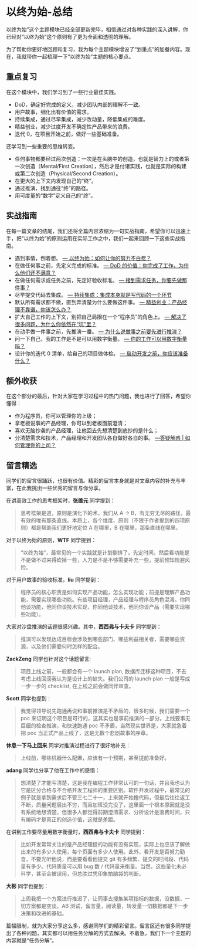 # 以终为始-总结

以终为始”这个主题模块已经全部更新完毕，相信通过对各种实践的深入讲解，你已经对“以终为始”这个原则有了更为全面和透彻的理解。

为了帮助你更好地回顾和复习，我为每个主题模块增设了“划重点”的加餐内容。现在，我就带你一起梳理一下“以终为始”主题的核心要点。



## 重点复习

在这个模块中，我们学习到了一些行业最佳实践。

- DoD，确定好完成的定义，减少团队内部的理解不一致。
- 用户故事，细化出有价值的需求。
- 持续集成，通过尽早集成，减少改动量，降低集成的难度。
- 精益创业，减少过度开发不确定性产品带来的浪费。
- 迭代 0，在项目开始之前，做好一些基础准备。

还学习到一些重要的思维转变。

- 任何事物都要经过两次创造：一次是在头脑中的创造，也就是智力上的或者第一次创造（Mental/First Creation），然后才是付诸实践，也就是实际的构建或第二次创造（Physical/Second Creation）。
- 在更大的上下文内发现自己的“终”。
- 通过推演，找到通往“终”的路径。
- 用可度量的“数字”定义自己的“终”。



## 实战指南

在每一篇文章的结尾，我们还将全篇内容浓缩为一句实战指南，希望你可以迅速上手，把“以终为始”的原则运用在实际工作之中，我们一起来回顾一下这些实战指南。

- 遇到事情，倒着想。
    [— 以终为始：如何让你的努力不白费？](http://time.geekbang.org/column/article/74834)
- 在做任何事之前，先定义完成的标准。
    [— DoD 的价值：你完成了工作，为什么他们还不满意？](http://time.geekbang.org/column/article/74828)
- 在做任何需求或任务之前，先定好验收标准。
    [— 接到需求任务，你要先做那件事？](http://time.geekbang.org/column/article/75100)
- 尽早提交代码去集成。
    [— 持续集成：集成本身就是写代码的一个环节](http://time.geekbang.org/column/article/75977l)
- 默认所有需求都不做，直到弄清楚为什么要做这件事。
    [— 精益创业：产品经理不靠谱，你该怎么办？](http://time.geekbang.org/column/article/76260)
- 扩大自己工作的上下文，别把自己局限在一个“程序员”的角色上。
    [— 解决了很多问题，为什么你依然在“坑”里？](http://time.geekbang.org/column/article/76567)
- 在动手做一件事之前，先推演一番。
    [— 为什么说做事之前要先进行推演？](http://time.geekbang.org/column/article/76716)
- 问一下自己，我的工作是不是可以用数字衡量。
    [— 你的工作可以用数字衡量吗？](http://time.geekbang.org/column/article/76929)
- 设计你的迭代 0 清单，给自己的项目做体检。
    [— 启动开发之前，你应该准备什么？](http://time.geekbang.org/column/article/77294)



## 额外收获

在这个部分的最后，针对大家在学习过程中的热门问题，我也进行了回答，希望你懂得：

- 作为程序员，你可以管理你的上级；
- 拿老板说事的产品经理，你可以到老板面前澄清；
- 喜欢无脑抄袭的产品经理，让他回去先想清楚到底抄的是什么；
- 分清楚需求和技术，产品经理和开发团队各自做好各自的事。
    [—答疑解惑 | 如何管理你的上司？](http://time.geekbang.org/column/article/77752)



## 留言精选

同学们的留言很踊跃，也很有价值。精彩的留言本身就是对文章内容的补充与丰富，在此我挑出一些优秀的留言与你分享。

在讲高效工作的思考框架时，**张维元** 同学提到：

> 思考框架是道，原则是演化下的术，我们从 A → B，有无穷无尽的路径，最有效的唯有那条直线。本质上，各个维度、原则（不限于作者提到的四项原则）都是帮助我们更好地定位 A 在哪里，B 在哪里，那条直线在哪里。

对于以终为始的原则，**WTF** 同学提到：

> “以终为始”，最常见的一个实践就是计划倒排了。先定时间，然后看功能是不是做不过来得砍掉一些，人力是不是不够需要补充一些，提前预知规避风险。

对于用户故事的验收标准，**liu** 同学提到：

> 程序员的核心职责是如何实现产品功能，怎么实现功能；前提是理解产品功能，需要实现哪些功能。有些项目经理，产品经理与程序员角色混淆。你同他谈功能，他同你谈技术实现，你同他谈技术，他同你谈产品（需要实现哪些功能）。

大家对沙盘推演的话题很感兴趣。其中，**西西弗与卡夫卡** 同学提到：

> 推演可以发现达成目标会涉及到哪些部门、哪些利益相关者，需要哪些资源，以及他们需要何时怎样的配合。

**ZackZeng** 同学也针对这个话题留言:

> 项目上线之前，一般都会有一个 launch plan, 数据库迁移这种项目，不去考虑上线回滚我认为是设计上的缺失。我们公司的 launch plan 一般是写成一步一步的 checklist, 在上线之前会做同伴审查。

**Scott** 同学也提到：

> 我觉得领导说先跑通再说和事前推演是不矛盾的，很多时候，我们需要一个 poc 来证明这个项目是可行的，这其实也是事前推演的一部分。上线要事无巨细的检查推演，和快速跑通 poc 不矛盾，当然现实世界是，大家就急着把 poc 当正式产品上线了，这是无数个悲剧故事的序章。

**休息一下马上回来** 同学对推演过程进行了很好地补充：

> 上线前，哪些机器什么配置，应该有一个预期，甚至提前准备好。

**adang** 同学也分享了他在工作中的感悟：

> 想清楚了才能写清楚，这是我在编程工作非常认可的一句话，并且我也认为它是区分合格与不合格开发工程师的重要区别。软件开发过程中，最常见的例子就是拿到需求后不管三七二十一，上来就开始撸代码，但最后往往返工不断，质量问题层出不穷，而且加班没完没了，这里面一个根本原因就是没有系统地想清楚，但很多人都觉得前期澄清需求、分析设计是浪费时间，只有编码才是真正的创造价值，这就是差距。

在讲到工作要尽量用数字衡量时，**西西弗与卡夫卡** 同学提到：

> 比如开发常常关注的是产品经理提的功能有没有实现，实际上也应该了解做出来的有多少人使用，每个页面有多少人使用。此外，看开发是否努力勤奋，不要光听他说，而是要看看他提交 git 有多频繁、提交的时间段、代码量有多少。代码质量可以用 bug 数 / 代码量来衡量。当然，这些量化未必科学，甚至会被误用，但总胜过凭印象拍脑袋的判断。

**大彬** 同学也提到：

> 上周我把一个方案进行推迟了，让同事去搜集某项指标的数据，没数据，一切方案都是空谈。AB 测试，留言量，阅读量，转发量一切数据都是下一步决策和改进的基础。

篇幅限制，就为大家分享这么多，感谢同学们的精彩留言。留言区还有很多同学提出了各种问题，其实都可以用任务分解的方式去解决。不着急，我们下一个主题的内容就是“任务分解”。